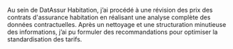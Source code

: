 Au sein de DatAssur Habitation, j’ai procédé à une révision des prix des contrats d'assurance habitation en réalisant une analyse complète des données contractuelles. Après un nettoyage et une structuration minutieuse des informations, j’ai pu formuler des recommandations pour optimiser la standardisation des tarifs.
